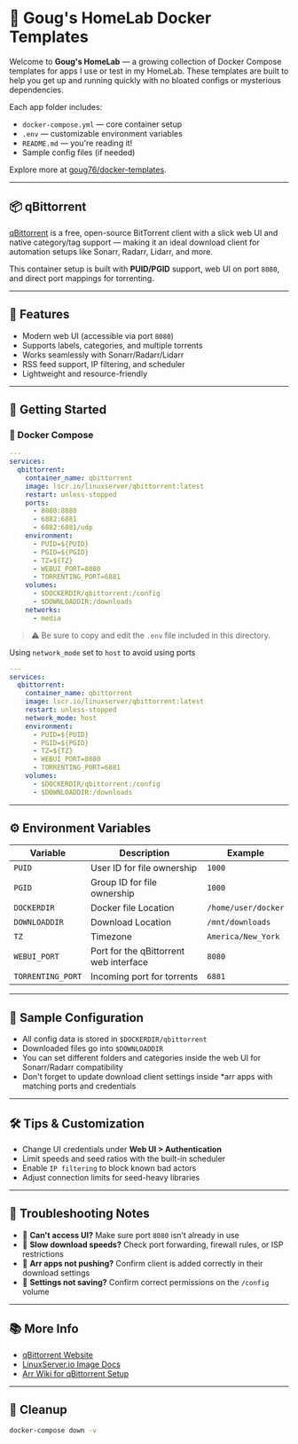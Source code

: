 # 🏡 Goug's HomeLab Docker Templates

Welcome to **Goug's HomeLab** — a growing collection of Docker Compose templates for apps I use or test in my HomeLab. These templates are built to help you get up and running quickly with no bloated configs or mysterious dependencies.

Each app folder includes:

* `docker-compose.yml` — core container setup
* `.env` — customizable environment variables
* `README.md` — you're reading it!
* Sample config files (if needed)

Explore more at [goug76/docker-templates](https://github.com/goug76/docker-templates).

---

## 📦 qBittorrent

[qBittorrent](https://www.qbittorrent.org/) is a free, open-source BitTorrent client with a slick web UI and native category/tag support — making it an ideal download client for automation setups like Sonarr, Radarr, Lidarr, and more.

This container setup is built with **PUID/PGID** support, web UI on port `8080`, and direct port mappings for torrenting.

---

## 🧰 Features

* Modern web UI (accessible via port `8080`)
* Supports labels, categories, and multiple torrents
* Works seamlessly with Sonarr/Radarr/Lidarr
* RSS feed support, IP filtering, and scheduler
* Lightweight and resource-friendly

---

## 🚀 Getting Started

### 🐳 Docker Compose

```yaml
---
services:
  qbittorrent:
    container_name: qbittorrent
    image: lscr.io/linuxserver/qbittorrent:latest
    restart: unless-stopped
    ports:
      - 8080:8080
      - 6882:6881
      - 6882:6881/udp
    environment:
      - PUID=${PUID}
      - PGID=${PGID}
      - TZ=${TZ}
      - WEBUI_PORT=8080
      - TORRENTING_PORT=6881
    volumes:
      - $DOCKERDIR/qbittorrent:/config
      - $DOWNLOADDIR:/downloads
    networks:
      - media
```

> ⚠️ Be sure to copy and edit the `.env` file included in this directory.

Using `network_mode` set to `host` to avoid using ports

```yaml
---
services:
  qbittorrent:
    container_name: qbittorrent
    image: lscr.io/linuxserver/qbittorrent:latest
    restart: unless-stopped
    network_mode: host
    environment:
      - PUID=${PUID}
      - PGID=${PGID}
      - TZ=${TZ}
      - WEBUI_PORT=8080
      - TORRENTING_PORT=6881
    volumes:
      - $DOCKERDIR/qbittorrent:/config
      - $DOWNLOADDIR:/downloads
```

---

## ⚙️ Environment Variables

| Variable | Description | Example |
|----|----|----|
| `PUID` | User ID for file ownership | `1000` |
| `PGID` | Group ID for file ownership | `1000` |
| `DOCKERDIR` | Docker file Location | `/home/user/docker` |
| `DOWNLOADDIR` | Download Location | `/mnt/downloads` |
| `TZ` | Timezone | `America/New_York` |
| `WEBUI_PORT` | Port for the qBittorrent web interface | `8080` |
| `TORRENTING_PORT` | Incoming port for torrents | `6881` |

---

## 🧪 Sample Configuration

* All config data is stored in `$DOCKERDIR/qbittorrent`
* Downloaded files go into `$DOWNLOADDIR`
* You can set different folders and categories inside the web UI for Sonarr/Radarr compatibility
* Don't forget to update download client settings inside \*arr apps with matching ports and credentials

---

## 🛠️ Tips & Customization

* Change UI credentials under **Web UI > Authentication**
* Limit speeds and seed ratios with the built-in scheduler
* Enable `IP filtering` to block known bad actors
* Adjust connection limits for seed-heavy libraries

---

## 🧯 Troubleshooting Notes

* 🔄 **Can't access UI?** Make sure port `8080` isn’t already in use
* 🚫 **Slow download speeds?** Check port forwarding, firewall rules, or ISP restrictions
* 🔁 **Arr apps not pushing?** Confirm client is added correctly in their download settings
* 🧱 **Settings not saving?** Confirm correct permissions on the `/config` volume

---

## 📚 More Info

* [qBittorrent Website](https://www.qbittorrent.org/)
* [LinuxServer.io Image Docs](https://docs.linuxserver.io/images/docker-qbittorrent)
* [Arr Wiki for qBittorrent Setup](https://wiki.servarr.com/download-clients/qbittorrent)

---

## 🧼 Cleanup

```bash
docker-compose down -v
```
